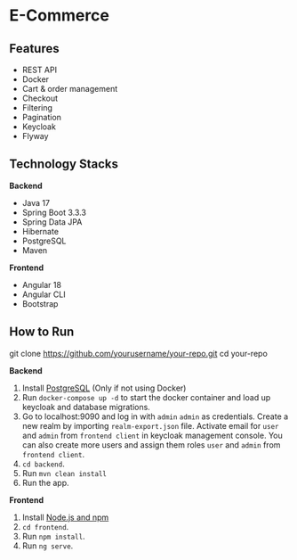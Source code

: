 # E-Commerce

## Features
- REST API
- Docker
- Cart & order management
- Checkout
- Filtering
- Pagination
- Keycloak
- Flyway
## Technology Stacks
**Backend**
- Java 17
- Spring Boot 3.3.3
- Spring Data JPA
- Hibernate
- PostgreSQL
- Maven

**Frontend**
- Angular 18
- Angular CLI
- Bootstrap

## How to  Run

git clone https://github.com/yourusername/your-repo.git
cd your-repo

**Backend**

1. Install [PostgreSQL](https://www.postgresql.org/download/) (Only if not using Docker)
2. Run `docker-compose up -d` to start the docker container and load up keycloak and database migrations.
3. Go to localhost:9090 and log in with `admin` `admin` as credentials. Create a new realm by importing `realm-export.json` file.
   Activate email for `user` and `admin` from `frontend client` in keycloak management console. You can also create more users
   and assign them roles `user` and `admin` from `frontend client`.
4. `cd backend`.
5. Run `mvn clean install`
6. Run the app.

**Frontend**
1. Install [Node.js and npm](https://www.npmjs.com/get-npm)
2. `cd frontend`.
3. Run `npm install`.
4. Run `ng serve`.
